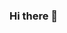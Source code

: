 ### Hi there 👋

<!--
**AntsyBoi/AntsyBoi** is a ✨ _special_ ✨ repository because its `README.md` (this file) appears on your GitHub profile.

# About me

- 🔭 I’m currently working on [AntsyBoi/Time-n-Date](https://github.com/AntsyBoi/Time-n-Date)
- 🌱 I’m currently learning Web development
- 👯 I’m looking to collaborate on [AntsyBoi/Time-n-Date](https://github.com/AntsyBoi/Time-n-Date)
- 🤔 I’m looking for help with p5.js, and css related work
- 📫 How to reach me: Pictochat: Room ***B***
- 😄 Pronouns: **He/Him**
- ⚡ Fun fact: I use my laptop like a desktop
